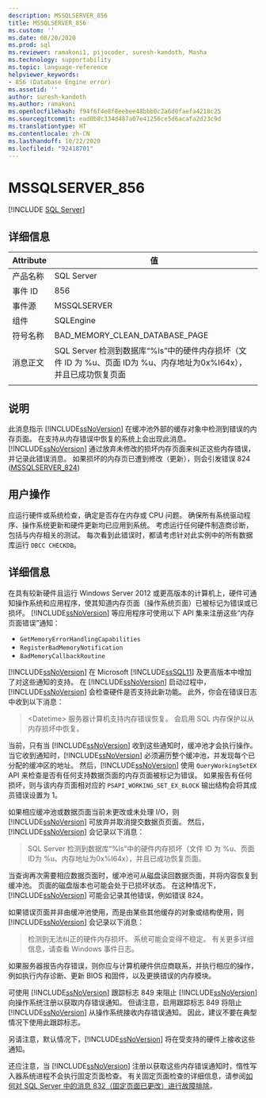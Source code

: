 ```yaml
---
description: MSSQLSERVER_856
title: MSSQLSERVER_856
ms.custom: ''
ms.date: 08/20/2020
ms.prod: sql
ms.reviewer: ramakoni1, pijocoder, suresh-kandoth, Masha
ms.technology: supportability
ms.topic: language-reference
helpviewer_keywords:
- 856 (Database Engine error)
ms.assetid: ''
author: suresh-kandoth
ms.author: ramakoni
ms.openlocfilehash: f94f6f4e8f8eebee48bbb0c2a6d0faefa4218c25
ms.sourcegitcommit: ead0b8c334d487a07e41256ce5d6acafa2d23c9d
ms.translationtype: HT
ms.contentlocale: zh-CN
ms.lasthandoff: 10/22/2020
ms.locfileid: "92418701"
---
```

# <a name="mssqlserver_856"></a>MSSQLSERVER_856
 [!INCLUDE [SQL Server](../../includes/applies-to-version/sqlserver.md)]

## <a name="details"></a>详细信息

|Attribute|值|
|---|---|
|产品名称|SQL Server|
|事件 ID|856|
|事件源|MSSQLSERVER|
|组件|SQLEngine|
|符号名称|BAD_MEMORY_CLEAN_DATABASE_PAGE|
|消息正文|SQL Server 检测到数据库“%ls”中的硬件内存损坏（文件 ID 为 %u、页面 ID为 %u、内存地址为0x%I64x），并且已成功恢复页面|
||

## <a name="explanation"></a>说明

此消息指示 [!INCLUDE[ssNoVersion](../../includes/ssnoversion-md.md)] 在缓冲池外部的缓存对象中检测到错误的内存页面。 在支持从内存错误中恢复的系统上会出现此消息。 [!INCLUDE[ssNoVersion](../../includes/ssnoversion-md.md)] 通过放弃未修改的损坏内存页面来纠正这些内存错误，并记录此错误消息。 如果损坏的内存页已遭到修改（更新），则会引发错误 824 ([MSSQLSERVER_824](mssqlserver-824-database-engine-error.md))

## <a name="user-action"></a>用户操作

应运行硬件或系统检查，确定是否存在内存或 CPU 问题。 确保所有系统驱动程序、操作系统更新和硬件更新均已应用到系统。 考虑运行任何硬件制造商诊断，包括与内存相关的测试。 每次看到此错误时，都请考虑针对此实例中的所有数据库运行 `DBCC CHECKDB`。

## <a name="more-information"></a>详细信息

在具有较新硬件且运行 Windows Server 2012 或更高版本的计算机上，硬件可通知操作系统和应用程序，使其知道内存页面（操作系统页面）已被标记为错误或已损坏。 [!INCLUDE[ssNoVersion](../../includes/ssnoversion-md.md)] 等应用程序可使用以下 API 集来注册这些“内存页面错误”通知：

- `GetMemoryErrorHandlingCapabilities`
- `RegisterBadMemoryNotification`
- `BadMemoryCallbackRoutine`

[!INCLUDE[ssNoVersion](../../includes/ssnoversion-md.md)] 在 Microsoft [!INCLUDE[ssSQL11](../../includes/sssql11-md.md)] 及更高版本中增加了对这些通知的支持。 在 [!INCLUDE[ssNoVersion](../../includes/ssnoversion-md.md)] 启动过程中，[!INCLUDE[ssNoVersion](../../includes/ssnoversion-md.md)] 会检查硬件是否支持此新功能。 此外，你会在错误日志中收到以下消息：

> \<Datetime> 服务器计算机支持内存错误恢复。 会启用 SQL 内存保护以从内存损坏中恢复。

当前，只有当 [!INCLUDE[ssNoVersion](../../includes/ssnoversion-md.md)] 收到这些通知时，缓冲池才会执行操作。 当它收到通知时，[!INCLUDE[ssNoVersion](../../includes/ssnoversion-md.md)] 必须遍历整个缓冲池，并发现每个已分配的缓冲区的地址。 然后，[!INCLUDE[ssNoVersion](../../includes/ssnoversion-md.md)] 使用 `QueryWorkingSetEX` API 来检查是否有任何支持数据页面的内存页面被标记为错误。 如果报告有任何损坏，则与该内存页面相对应的 `PSAPI_WORKING_SET_EX_BLOCK` 输出结构会将其成员错误设置为 1。

如果相应缓冲池或数据页面当前未更改或未处理 I/O，则 [!INCLUDE[ssNoVersion](../../includes/ssnoversion-md.md)] 可放弃并取消提交数据页页面。 然后，[!INCLUDE[ssNoVersion](../../includes/ssnoversion-md.md)] 会记录以下消息：

> SQL Server 检测到数据库“%ls”中的硬件内存损坏（文件 ID 为 %u、页面 ID为 %u、内存地址为0x%I64x），并且已成功恢复页面。

当查询再次需要相应数据页面时，缓冲池可从磁盘读回数据页面，并将内容恢复到缓冲池。 页面的磁盘版本也可能会处于已损坏状态。 在这种情况下，[!INCLUDE[ssNoVersion](../../includes/ssnoversion-md.md)] 可能会记录其他错误，例如错误 824。

如果错误页面并非由缓冲池使用，而是由某些其他缓存的对象或结构使用，则 [!INCLUDE[ssNoVersion](../../includes/ssnoversion-md.md)] 会记录以下消息：

> 检测到无法纠正的硬件内存损坏。 系统可能会变得不稳定。 有关更多详细信息，请查看 Windows 事件日志。

如果服务器报告内存错误，则你应与计算机硬件供应商联系，并执行相应的操作，例如执行内存诊断、更新 BIOS 和固件，以及更换错误的内存模块。

可使用 [!INCLUDE[ssNoVersion](../../includes/ssnoversion-md.md)] 跟踪标志 849 来阻止 [!INCLUDE[ssNoVersion](../../includes/ssnoversion-md.md)] 向操作系统注册以获取内存错误通知。 但请注意，启用跟踪标志 849 将阻止 [!INCLUDE[ssNoVersion](../../includes/ssnoversion-md.md)] 从操作系统接收内存错误通知。 因此，建议不要在典型情况下使用此跟踪标志。

另请注意，默认情况下，[!INCLUDE[ssNoVersion](../../includes/ssnoversion-md.md)] 将在受支持的硬件上接收这些通知。

还应注意，当 [!INCLUDE[ssNoVersion](../../includes/ssnoversion-md.md)] 注册以获取这些内存错误通知时，惰性写入器系统进程不会执行固定页面检查。 有关固定页面检查的详细信息，请参阅[如何对 SQL Server 中的消息 832（固定页面已更改）进行故障排除](https://support.microsoft.com/help/2015759)。

